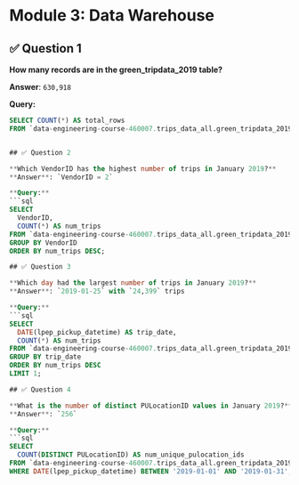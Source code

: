 # Module 3: Data Warehouse

## ✅ Question 1

**How many records are in the green_tripdata_2019 table?**

**Answer**: `630,918`

**Query:**
```sql
SELECT COUNT(*) AS total_rows
FROM `data-engineering-course-460007.trips_data_all.green_tripdata_2019`;


## ✅ Question 2

**Which VendorID has the highest number of trips in January 2019?**  
**Answer**: `VendorID = 2`

**Query:**
```sql
SELECT
  VendorID,
  COUNT(*) AS num_trips
FROM `data-engineering-course-460007.trips_data_all.green_tripdata_2019`
GROUP BY VendorID
ORDER BY num_trips DESC;

## ✅ Question 3

**Which day had the largest number of trips in January 2019?**  
**Answer**: `2019-01-25` with `24,399` trips

**Query:**
```sql
SELECT
  DATE(lpep_pickup_datetime) AS trip_date,
  COUNT(*) AS num_trips
FROM `data-engineering-course-460007.trips_data_all.green_tripdata_2019`
GROUP BY trip_date
ORDER BY num_trips DESC
LIMIT 1;

## ✅ Question 4

**What is the number of distinct PULocationID values in January 2019?**  
**Answer**: `256`

**Query:**
```sql
SELECT
  COUNT(DISTINCT PULocationID) AS num_unique_pulocation_ids
FROM `data-engineering-course-460007.trips_data_all.green_tripdata_2019`
WHERE DATE(lpep_pickup_datetime) BETWEEN '2019-01-01' AND '2019-01-31';

